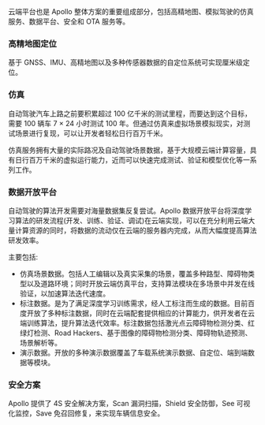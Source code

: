 
云端平台也是 Apollo 整体方案的重要组成部分，包括高精地图、模拟驾驶的仿真服务、数据平台、安全和 OTA 服务等。

### 高精地图定位

基于 GNSS、IMU、高精地图以及多种传感器数据的自定位系统可实现厘米级定位。

### 仿真

自动驾驶汽车上路之前要积累超过 100 亿千米的测试里程，而要达到这个目标，需要 100 辆车 7 × 24 小时测试 100 年。但通过仿真来虚拟场景模拟现实，对测试场景进行复现，可以让开发者轻松日行百万千米。

仿真服务拥有大量的实际路况及自动驾驶场景数据，基于大规模云端计算容量，具有日行百万千米的虚拟运行能力，近而可以快速完成测试、验证和模型优化等一系列工作。

### 数据开放平台 

自动驾驶的算法开发需要对海量数据集反复尝试。Apollo 数据开放平台将深度学习算法的研发流程(开发、训练、验证、调试)在云端实现，可以在充分利用云端大量计算资源的同时，将数据的流动仅在云端的服务器内完成，从而大幅度提高算法研发效率。

主要包括:
- 仿真场景数据。包括人工编辑以及真实采集的场景，覆盖多种路型、障碍物类型以及道路环境；同时开放云端仿真平台，支持算法模块在多场景中并发在线验证，以加速算法迭代速度。
- 标注数据。是为了满足深度学习训练需求，经人工标注而生成的数据。目前百度开放了多种标注数据，同时在云端配套提供相应的计算能力，供开发者在云端训练算法，提升算法迭代效率。标注数据包括激光点云障碍物检测分类、红绿灯检测、Road Hackers、基于图像的障碍物检测分类、障碍物轨迹预测、场景解析等。
- 演示数据。开放的多种演示数据覆盖了车载系统演示数据、自定位、端到端数据等模块。

### 安全方案

Apollo 提供了 4S 安全解决方案，Scan 漏洞扫描，Shield 安全防御，See 可视化监控，Save 免召回修复，来实现车辆信息安全。
